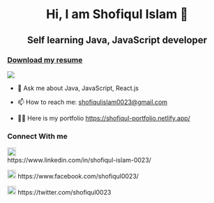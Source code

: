 <h1 align="center">Hi, I am Shofiqul Islam 👋</h1>
<h2 align="center">Self learning Java, JavaScript developer</h2>

<h3><a href="#">Download my resume</a></h3>
<p><img src="https://github-profile-trophy.vercel.app/?username=shofiq0023&theme=onedark"></p>

- 💬 Ask me about Java, JavaScript, React.js

- 📫 How to reach me: shofiqulislam0023@gmail.com

- 👨‍💻 Here is my portfolio https://shofiqul-portfolio.netlify.app/

<h3>Connect With me</h3>
<p><img src="https://cdn.worldvectorlogo.com/logos/linkedin-icon.svg" style="display: flex; align-items: center; height: 20px; width: 20px;"> https://www.linkedin.com/in/shofiqul-islam-0023/</p>
<p><img src="https://cdn.worldvectorlogo.com/logos/facebook-3-2.svg" height="20" width="20"> https://www.facebook.com/shofiqul0023/</p>
<p><img src="https://cdn.worldvectorlogo.com/logos/twitter-3.svg" height="20" width="20"> https://twitter.com/shofiqul0023</p>
